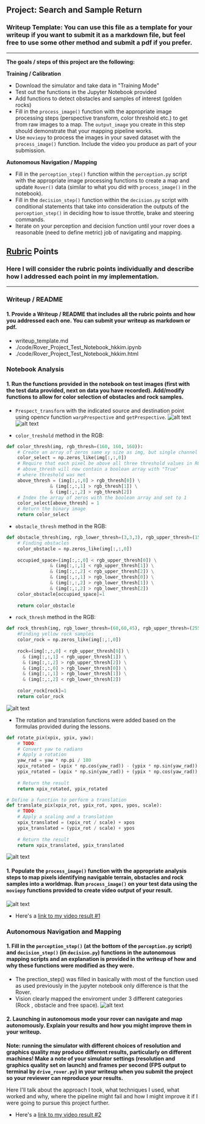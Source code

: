 [//]: # (Image References)

[image1]: ./output/Calibration_Data.JPG
[image2]: ./output/Grid_IPL.JPG
[image3]: ./output/Color_Threshold.JPG
[image4]: ./output/Coordinate_Transformations.JPG
[image5]: ./output/test_mapping_result.jpg
[image6]: ./output/Roversim_results.jpg

[video1]: ./output/test_mapping.mp4
[video2]: ./output/Roversim_result.mp4

## Project: Search and Sample Return
### Writeup Template: You can use this file as a template for your writeup if you want to submit it as a markdown file, but feel free to use some other method and submit a pdf if you prefer.

---


**The goals / steps of this project are the following:**  

**Training / Calibration**  

* Download the simulator and take data in "Training Mode"
* Test out the functions in the Jupyter Notebook provided
* Add functions to detect obstacles and samples of interest (golden rocks)
* Fill in the `process_image()` function with the appropriate image processing steps (perspective transform, color threshold etc.) to get from raw images to a map.  The `output_image` you create in this step should demonstrate that your mapping pipeline works.
* Use `moviepy` to process the images in your saved dataset with the `process_image()` function.  Include the video you produce as part of your submission.

**Autonomous Navigation / Mapping**

* Fill in the `perception_step()` function within the `perception.py` script with the appropriate image processing functions to create a map and update `Rover()` data (similar to what you did with `process_image()` in the notebook). 
* Fill in the `decision_step()` function within the `decision.py` script with conditional statements that take into consideration the outputs of the `perception_step()` in deciding how to issue throttle, brake and steering commands. 
* Iterate on your perception and decision function until your rover does a reasonable (need to define metric) job of navigating and mapping.  



## [Rubric](https://review.udacity.com/#!/rubrics/916/view) Points
### Here I will consider the rubric points individually and describe how I addressed each point in my implementation.  

---
### Writeup / README

#### 1. Provide a Writeup / README that includes all the rubric points and how you addressed each one.  You can submit your writeup as markdown or pdf.  

* writeup_template.md
* ./code/Rover_Project_Test_Notebook_hkkim.ipynb
* ./code/Rover_Project_Test_Notebook_hkkim.html	

### Notebook Analysis
#### 1. Run the functions provided in the notebook on test images (first with the test data provided, next on data you have recorded). Add/modify functions to allow for color selection of obstacles and rock samples.

* `Prespect_transform` with the indicated source and destination point using opencv function `warpPrespective` and `getPrespective`.
![alt text][image1]
![alt text][image2]

* `color_treshold` method in the RGB: 
```python
def color_thresh(img, rgb_thresh=(160, 160, 160)):
    # Create an array of zeros same xy size as img, but single channel
    color_select = np.zeros_like(img[:,:,0])
    # Require that each pixel be above all three threshold values in RGB
    # above_thresh will now contain a boolean array with "True"
    # where threshold was met
    above_thresh = (img[:,:,0] > rgb_thresh[0]) \
                & (img[:,:,1] > rgb_thresh[1]) \
                & (img[:,:,2] > rgb_thresh[2])
    # Index the array of zeros with the boolean array and set to 1
    color_select[above_thresh] = 1
    # Return the binary image
    return color_select
```

* `obstacle_thresh` method in the RGB: 
```python
def obstacle_thresh(img, rgb_lower_thresh=(3,3,3), rgb_upper_thresh=(155, 155, 155)):
    # Finding obstacles
    color_obstacle = np.zeros_like(img[:,:,0])
    
    occupied_space=(img[:,:,0] < rgb_upper_thresh[0]) \
                & (img[:,:,1] < rgb_upper_thresh[1]) \
                & (img[:,:,2] < rgb_upper_thresh[2]) \
                & (img[:,:,1] > rgb_lower_thresh[0]) \
                & (img[:,:,2] > rgb_lower_thresh[1]) \
                & (img[:,:,2] > rgb_lower_thresh[2]) 
    color_obstacle[occupied_space]=1
  
    return color_obstacle
```

* `rock_thresh` method in the RGB: 
```python
def rock_thresh(img, rgb_lower_thresh=(60,60,45), rgb_upper_thresh=(255,255,0)):
    #Finding yellow rock samples
    color_rock = np.zeros_like(img[:,:,0])
    
    rock=(img[:,:,0] < rgb_upper_thresh[0]) \
      & (img[:,:,1] < rgb_upper_thresh[1]) \
      & (img[:,:,2] > rgb_upper_thresh[2]) \
      & (img[:,:,0] > rgb_lower_thresh[0]) \
      & (img[:,:,1] > rgb_lower_thresh[1]) \
      & (img[:,:,2] < rgb_lower_thresh[2])
      
    color_rock[rock]=1
    return color_rock


```
![alt text][image3]

* The rotation and translation functions were added based on the formulas provided during the lessons.
```python
def rotate_pix(xpix, ypix, yaw):
    # TODO:
    # Convert yaw to radians
    # Apply a rotation
    yaw_rad = yaw * np.pi / 180
    xpix_rotated = (xpix * np.cos(yaw_rad)) - (ypix * np.sin(yaw_rad))                            
    ypix_rotated = (xpix * np.sin(yaw_rad)) + (ypix * np.cos(yaw_rad))
    
    # Return the result  
    return xpix_rotated, ypix_rotated

# Define a function to perform a translation
def translate_pix(xpix_rot, ypix_rot, xpos, ypos, scale): 
    # TODO:
    # Apply a scaling and a translation
    xpix_translated = (xpix_rot / scale) + xpos
    ypix_translated = (ypix_rot / scale) + ypos
    
    # Return the result  
    return xpix_translated, ypix_translated
```
![alt text][image4]

#### 1. Populate the `process_image()` function with the appropriate analysis steps to map pixels identifying navigable terrain, obstacles and rock samples into a worldmap.  Run `process_image()` on your test data using the `moviepy` functions provided to create video output of your result. 
![alt text][image5]
* Here's a [link to my video result #1](./output/test_mapping.mp4)

### Autonomous Navigation and Mapping

#### 1. Fill in the `perception_step()` (at the bottom of the `perception.py` script) and `decision_step()` (in `decision.py`) functions in the autonomous mapping scripts and an explanation is provided in the writeup of how and why these functions were modified as they were.
* The prection_step() was filled in basically with most of the function used as used previously in the jupyter notebook only difference is that the Rover.
* Vision clearly mapped the enviroment under 3 different categories (Rock , obstacle and free space).
![alt text][image6]

#### 2. Launching in autonomous mode your rover can navigate and map autonomously.  Explain your results and how you might improve them in your writeup.  

**Note: running the simulator with different choices of resolution and graphics quality may produce different results, particularly on different machines!  Make a note of your simulator settings (resolution and graphics quality set on launch) and frames per second (FPS output to terminal by `drive_rover.py`) in your writeup when you submit the project so your reviewer can reproduce your results.**

Here I'll talk about the approach I took, what techniques I used, what worked and why, where the pipeline might fail and how I might improve it if I were going to pursue this project further.  


* Here's a [link to my video result #2](./output/Roversim_result.mp4)
